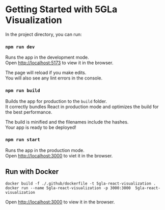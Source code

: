 # Getting Started with 5GLa Visualization

In the project directory, you can run:

### `npm run dev`

Runs the app in the development mode.\
Open [http://localhost:5173](http://localhost:5173) to view it in the browser.

The page will reload if you make edits.\
You will also see any lint errors in the console.

### `npm run build`

Builds the app for production to the `build` folder.\
It correctly bundles React in production mode and optimizes the build for the best performance.

The build is minified and the filenames include the hashes.\
Your app is ready to be deployed!

### `npm run start`

Runs the app in the production mode.\
Open [http://localhost:3000](http://localhost:3000) to viet it in the browser.

## Run with Docker

```shell
docker build -f ./.github/dockerfile -t 5gla-react-visualization .
docker run --name 5gla-react-visualization -p 3000:3000  5gla-react-visualization
```

Open [http://localhost:3000](http://localhost:3000) to view it in the browser. 
